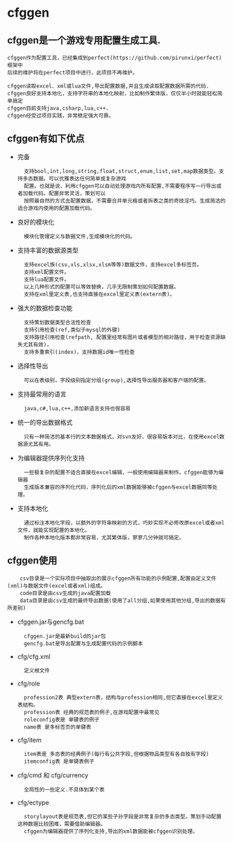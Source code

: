 # cfggen

## cfggen是一个游戏专用配置生成工具.
	cfggen作为配置工具，已经集成到perfect(https://github.com/pirunxi/perfect)框架中
	后续的维护将在perfect项目中进行，此项目不再维护。
	
	cfggen读取excel、xml或lua文件,导出配置数据,并且生成读取配置数据所需的代码.
	cfggen良好支持本地化，支持字符串的本地化映射，比如制作繁体版，仅仅半小时就能轻松简单搞定
	cfggen目前支持java,csharp,lua,c++.
	cfggen经受过项目实践，非常稳定强大可靠。

## cfggen有如下优点
* 完备

		支持bool,int,long,string,float,struct,enum,list,set,map数据类型。支持多态数据。可以优雅表达任何简单或复杂游戏
		配置。也就是说，利用cfggen可以自动处理游戏内所有配置,不需要程序写一行导出或者加载代码。配置非常灵活，策划可以
		按照最自然的方式去配置数据，不需要合并单元格或者拆表之类的奇技淫巧。生成简洁的适合游戏内使用的配置加载代码。

* 良好的模块化

		模块化管理定义与数据文件,生成模块化的代码。

* 支持丰富的数据源类型

		支持excel族(csv,xls,xlsx,xlsm等等)数据文件，支持excel多标签页。
		支持xml配置文件。
		支持lua配置文件。
		以上几种形式的配置可以等效替换，几乎无限制策划如何配置数据。
		支持在xml里定义表,也支持直接在excel里定义表(extern表)。

* 强大的数据检查功能

		支持策划数据类型合法性检查
		支持引用检查(ref,类似于mysql的外键)
		支持路径引用检查(refpath, 配置里经常有图片或者模型的相对路径，用于检查资源缺失尤其有效)，
		支持多重索引(index)，支持数据id唯一性检查

* 选择性导出

		可以在表级别，字段级别指定分组(group),选择性导出服务器和客户端的配置。

* 支持最常用的语言

		java,c#,lua,c++,添加新语言支持也很容易

* 统一的导出数据格式

		只有一种简洁的基本行的文本数据格式，对svn友好，很容易版本对比，在使用excel数据源尤其有用。

* 为编辑器提供序列化支持

		一些极复杂的配置不适合直接在excel编辑，一般使用编辑器来制作。cfggen能够为编辑器
		生成版本兼容的序列化代码，序列化后的xml数据能够被cfggen与excel数据同等处理。
* 支持本地化		
		
		通过标注本地化字段，以额外的字符串映射的方式，巧妙实现不必修改原excel或者xml文件，就能实现配置的本地化。
		制作各种本地化版本都非常容易，尤其繁体版，寥寥几分钟就可搞定。
##  cfggen使用

		csv目录是一个实际项目中抽取出的展示cfggen所有功能的示例配置,配置由定义文件(xml)与数据文件(excel或者xml)组成。
		code目录是由csv生成的java配置加载
		data目录是由csv生成的最终导出数据(使用了all分组,如果使用其他分组,导出的数据有所差别)
		
* cfggen.jar与gencfg.bat
 
		cfggen.jar是最新build的jar包
		gencfg.bat是导出配置与生成配置代码的示例脚本
* cfg/cfg.xml
 
		定义根文件
* cfg/role

		profession2表 典型extern表，结构与profession相同,但它直接在excel里定义表结构。
		profession表 经典的规范表的例子,在游戏配置中最常见
		roleconfig表是 单键表的例子
		name表 是多标签页的单键表
* cfg/item

		item表是 多态表的经典例子(每行有公共字段,但根据物品类型有各自独有字段)
		itemconfig表 是单键表例子
* cfg/cmd 和 cfg/currency

		全局性的一些定义.不具体到某个表
* cfg/ectype

		storylayout表是规范表,但它的某些子孙字段是非常复杂的多态类型。策划手动配置这种数据比较困难，需要借助编辑器。
		cfggen为编辑器提供了序列化支持,导出的xml数据能被cfggen识别处理。

